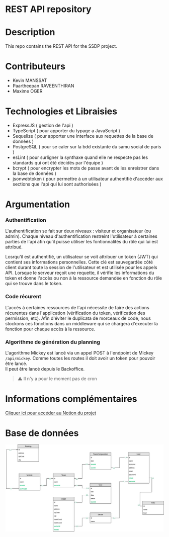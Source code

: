 # REST API repository

# Description

This repo contains the REST API for the SSDP project.

# Contributeurs

 - Kevin MANSSAT
 - Paartheepan RAVEENTHIRAN
 - Maxime OGER

# Technologies et Libraisies

- ExpressJS ( gestion de l'api ) 
- TypeScript ( pour apporter du typage a JavaScript )
- Sequelize ( pour apporter une interface aux requettes de la base de données )
- PostgreSQL ( pour se caler sur la bdd existante du samu social de paris )
- esLint ( pour surligner la synthaxe quand elle ne respecte pas les standards qui ont été décidés par l'équipe )
- bcrypt ( pour encrypter les mots de passe avant de les enreistrer dans la base de données )
- jsonwebtoken ( pour permettre à un utilisateur authentifié d'accéder aux sections que l'api qui lui sont authorisées )

# Argumentation

### Authentification
 L'authentification se fait sur deux niveaux : visiteur et organisateur (ou admin). 
 Chaque niveau d'authentification restreint l'utilisateur à certaines parties de l'api afin qu'il puisse utiliser les fontionnalités du rôle qui lui est attribué.

 Losrqu'il est authentifié, un utilisateur se voit attribuer un token (JWT) qui contient ses informations personnelles.
 Cette clé est sauvegardée côté client durant toute la session de l'utilisateur et est utilisée pour les appels API.
 Lorsque le serveur reçoit une requette, il vérifie les informations du token et donne l'accès ou non à la ressource demandée en fonction du rôle qui se trouve dans le token.

### Code récurent
L'accès à certaines ressources de l'api nécessite de faire des actions récurentes dans l'application (vérification du token, vérification des permission, etc).
Afin d'éviter le duplicata de morceaux de code, nous stockons ces fonctions dans un middleware qui se chargera d'executer la fonction pour chaque accès à la ressource.

### Algorithme de génération du planning

L'agorithme Mickey est lancé via un appel POST à l'endpoint de Mickey `/api/mickey`. Comme toutes les routes il doit avoir un token pour pouvoir être lancé.  
Il peut être lancé depuis le Backoffice.


> ⚠️ Il n'y a pour le moment pas de cron

# Informations complémentaires

[Cliquer ici pour accéder au Notion du projet](https://www.notion.so/Groupe-10-657ad39759404d0ea9f6217de1690b5e)

# Base de données

![mcd](./ssdp_mcd.jpg)
